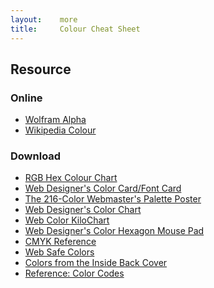 ```yaml
---
layout:    more
title:     Colour Cheat Sheet 
---
```

<div class="content content-400">
    <div class="board board-326">
        <h2 class="board-title">Resource</h2>
        <div class="board-card">
            <h3 class="board-card-title">Online</h3>
            <ul>
                <li><a href="http://www.wolframalpha.com/examples/Colors.html">Wolfram Alpha</a></li>
                <li><a href="http://en.wikipedia.org/wiki/Colour">Wikipedia Colour</a></li>
            </ul>
        </div>
        <div class="board-card">
            <h3 class="board-card-title">Download</h3>
            <ul>
                <li><a href="/static/cs/colourchart.png">RGB Hex Colour Chart</a></li>
                <li><a href="/static/cs/fc_800.jpg">Web Designer's Color Card/Font Card</a></li>
                <li><a href="/static/cs/post1092.jpg">The 216-Color Webmaster's Palette Poster</a></li>
                <li><a href="/static/cs/chart_847.gif">Web Designer's Color Chart</a></li>
                <li><a href="/static/cs/kilochart_900.jpg">Web Color KiloChart</a></li>
                <li><a href="/static/cs/hexagon_800.gif">Web Designer's Color Hexagon Mouse Pad</a></li>
                <li><a href="/static/cs/gamutgrid.pdf">CMYK Reference</a></li>
                <li><a href="http://www.cookwood.com/html/colors/websafecolors.html">Web Safe Colors</a></li>
                <li><a href="http://www.elizabethcastro.com/html/colors/backflapcolors.html">Colors from the Inside Back Cover</a></li>
                <li><a href="http://www.webmonkey.com/webmonkey/reference/color_codes/">Reference: Color Codes</a></li>
            </ul>
        </div>
    </div>
</div>
<ul class="items">
    </ul>
